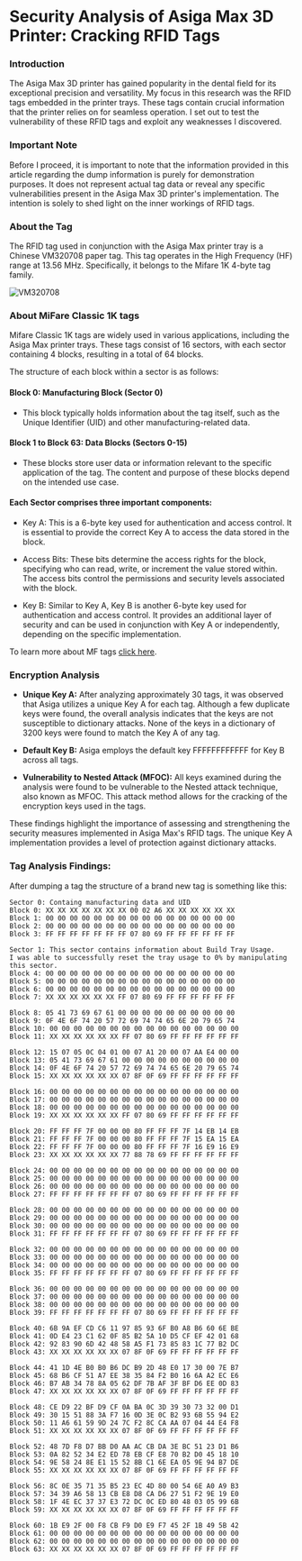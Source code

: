 # Security Analysis of Asiga Max 3D Printer: Cracking RFID Tags

### Introduction
The Asiga Max 3D printer has gained popularity in the dental field for its exceptional precision and versatility. My focus in this research was the RFID tags embedded in the printer trays. These tags contain crucial information that the printer relies on for seamless operation. I set out to test the vulnerability of these RFID tags and exploit any weaknesses I discovered.

### Important Note
Before I proceed, it is important to note that the information provided in this article regarding the dump information is purely for demonstration purposes. It does not represent actual tag data or reveal any specific vulnerabilities present in the Asiga Max 3D printer's implementation. The intention is solely to shed light on the inner workings of RFID tags.

### About the Tag

The RFID tag used in conjunction with the Asiga Max printer tray is a Chinese VM320708 paper tag. This tag operates in the High Frequency (HF) range at 13.56 MHz. Specifically, it belongs to the Mifare 1K 4-byte tag family.

![VM320708](https://i.imgur.com/DcwnnsJ.png)

### About MiFare Classic 1K tags

Mifare Classic 1K tags are widely used in various applications, including the Asiga Max printer trays. These tags consist of 16 sectors, with each sector containing 4 blocks, resulting in a total of 64 blocks.

The structure of each block within a sector is as follows:

#### Block 0: Manufacturing Block (Sector 0)

- This block typically holds information about the tag itself, such as the Unique Identifier (UID) and other manufacturing-related data.

#### Block 1 to Block 63: Data Blocks (Sectors 0-15)

- These blocks store user data or information relevant to the specific application of the tag. The content and purpose of these blocks depend on the intended use case.

#### Each Sector comprises three important components:

- Key A: This is a 6-byte key used for authentication and access control. It is essential to provide the correct Key A to access the data stored in the block.

- Access Bits: These bits determine the access rights for the block, specifying who can read, write, or increment the value stored within. The access bits control the permissions and security levels associated with the block.

- Key B: Similar to Key A, Key B is another 6-byte key used for authentication and access control. It provides an additional layer of security and can be used in conjunction with Key A or independently, depending on the specific implementation.

To learn more about MF tags [click here](https://www.youtube.com/watch?v=RoiETfo_S4A).

### Encryption Analysis

- **Unique Key A:** After analyzing approximately 30 tags, it was observed that Asiga utilizes a unique Key A for each tag. Although a few duplicate keys were found, the overall analysis indicates that the keys are not susceptible to dictionary attacks. None of the keys in a dictionary of 3200 keys were found to match the Key A of any tag.

- **Default Key B:** Asiga employs the default key FFFFFFFFFFFF for Key B across all tags.

- **Vulnerability to Nested Attack (MFOC):** All keys examined during the analysis were found to be vulnerable to the Nested attack technique, also known as MFOC. This attack method allows for the cracking of the encryption keys used in the tags.

These findings highlight the importance of assessing and strengthening the security measures implemented in Asiga Max's RFID tags. The unique Key A implementation provides a level of protection against dictionary attacks.

### Tag Analysis Findings:

After dumping a tag the structure of a brand new tag is something like this:

```
Sector 0: Containg manufacturing data and UID
Block 0: XX XX XX XX XX XX XX 00 02 A6 XX XX XX XX XX XX
Block 1: 00 00 00 00 00 00 00 00 00 00 00 00 00 00 00 00
Block 2: 00 00 00 00 00 00 00 00 00 00 00 00 00 00 00 00
Block 3: FF FF FF FF FF FF FF 07 80 69 FF FF FF FF FF FF

Sector 1: This sector contains information about Build Tray Usage.
I was able to successfully reset the tray usage to 0% by manipulating this sector.
Block 4: 00 00 00 00 00 00 00 00 00 00 00 00 00 00 00 00
Block 5: 00 00 00 00 00 00 00 00 00 00 00 00 00 00 00 00
Block 6: 00 00 00 00 00 00 00 00 00 00 00 00 00 00 00 00
Block 7: XX XX XX XX XX XX FF 07 80 69 FF FF FF FF FF FF

Block 8: 05 41 73 69 67 61 00 00 00 00 00 00 00 00 00 00
Block 9: 0F 4E 6F 74 20 57 72 69 74 74 65 6E 20 79 65 74
Block 10: 00 00 00 00 00 00 00 00 00 00 00 00 00 00 00 00
Block 11: XX XX XX XX XX XX FF 07 80 69 FF FF FF FF FF FF

Block 12: 15 07 05 0C 04 01 00 07 A1 20 00 07 AA E4 00 00
Block 13: 05 41 73 69 67 61 00 00 00 00 00 00 00 00 00 00
Block 14: 0F 4E 6F 74 20 57 72 69 74 74 65 6E 20 79 65 74
Block 15: XX XX XX XX XX XX 07 8F 0F 69 FF FF FF FF FF FF

Block 16: 00 00 00 00 00 00 00 00 00 00 00 00 00 00 00 00
Block 17: 00 00 00 00 00 00 00 00 00 00 00 00 00 00 00 00
Block 18: 00 00 00 00 00 00 00 00 00 00 00 00 00 00 00 00
Block 19: XX XX XX XX XX XX FF 07 80 69 FF FF FF FF FF FF

Block 20: FF FF FF 7F 00 00 00 80 FF FF FF 7F 14 EB 14 EB
Block 21: FF FF FF 7F 00 00 00 80 FF FF FF 7F 15 EA 15 EA
Block 22: FF FF FF 7F 00 00 00 80 FF FF FF 7F 16 E9 16 E9
Block 23: XX XX XX XX XX XX 77 88 78 69 FF FF FF FF FF FF

Block 24: 00 00 00 00 00 00 00 00 00 00 00 00 00 00 00 00
Block 25: 00 00 00 00 00 00 00 00 00 00 00 00 00 00 00 00
Block 26: 00 00 00 00 00 00 00 00 00 00 00 00 00 00 00 00
Block 27: FF FF FF FF FF FF FF 07 80 69 FF FF FF FF FF FF

Block 28: 00 00 00 00 00 00 00 00 00 00 00 00 00 00 00 00
Block 29: 00 00 00 00 00 00 00 00 00 00 00 00 00 00 00 00
Block 30: 00 00 00 00 00 00 00 00 00 00 00 00 00 00 00 00
Block 31: FF FF FF FF FF FF FF 07 80 69 FF FF FF FF FF FF

Block 32: 00 00 00 00 00 00 00 00 00 00 00 00 00 00 00 00
Block 33: 00 00 00 00 00 00 00 00 00 00 00 00 00 00 00 00
Block 34: 00 00 00 00 00 00 00 00 00 00 00 00 00 00 00 00
Block 35: FF FF FF FF FF FF FF 07 80 69 FF FF FF FF FF FF

Block 36: 00 00 00 00 00 00 00 00 00 00 00 00 00 00 00 00
Block 37: 00 00 00 00 00 00 00 00 00 00 00 00 00 00 00 00
Block 38: 00 00 00 00 00 00 00 00 00 00 00 00 00 00 00 00
Block 39: FF FF FF FF FF FF FF 07 80 69 FF FF FF FF FF FF

Block 40: 6B 9A EF CD C6 11 97 85 93 6F B0 A8 B6 60 6E BE
Block 41: 0D E4 23 C1 62 0F 85 B2 5A 10 D5 CF EF 42 01 68
Block 42: 92 83 90 6D 42 48 58 A5 F1 73 85 83 1C 77 B2 DC
Block 43: XX XX XX XX XX XX 07 8F 0F 69 FF FF FF FF FF FF

Block 44: 41 1D 4E B0 B0 B6 DC B9 2D 48 E0 17 30 00 7E B7
Block 45: 68 B6 CF 51 A7 EE 38 35 84 F2 B0 16 6A A2 EC E6
Block 46: B7 AB 34 78 8A 05 62 DF 7B AF 3F BF D6 EE 0D 83
Block 47: XX XX XX XX XX XX 07 8F 0F 69 FF FF FF FF FF FF

Block 48: CE D9 22 BF D9 CF 0A BA 0C 3D 39 30 73 32 00 D1
Block 49: 30 15 51 88 3A F7 16 0D 3E 0C B2 93 6B 55 94 E2
Block 50: 11 A6 61 59 9D 24 7C F2 8C CA AA 07 04 44 E4 F8
Block 51: XX XX XX XX XX XX 07 8F 0F 69 FF FF FF FF FF FF

Block 52: 48 7D F8 D7 BB D0 AA AC CB DA 3E BC 51 23 D1 B6
Block 53: 0A 82 52 34 E2 ED 78 EB CF E8 70 B2 D0 45 18 10
Block 54: 9E 58 24 8E E1 15 52 8B C1 6E EA 05 9E 94 B7 DE
Block 55: XX XX XX XX XX XX 07 8F 0F 69 FF FF FF FF FF FF

Block 56: 8C 0E 35 71 35 B5 23 EC 4D 80 00 54 6E A0 A9 B3
Block 57: 34 39 A6 58 13 CB E8 D8 CA D6 27 51 F2 9E 19 E0
Block 58: 1F 4E EC 37 37 E3 72 DC 0C ED 80 48 03 05 99 6B
Block 59: XX XX XX XX XX XX 07 8F 0F 69 FF FF FF FF FF FF

Block 60: 1B E9 2F 00 F8 CB F9 D0 E9 F7 45 2F 1B 49 5B 42
Block 61: 00 00 00 00 00 00 00 00 00 00 00 00 00 00 00 00
Block 62: 00 00 00 00 00 00 00 00 00 00 00 00 00 00 00 00
Block 63: XX XX XX XX XX XX 07 8F 0F 69 FF FF FF FF FF FF
```
